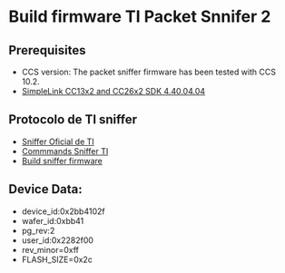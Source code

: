 # Build firmware TI Packet Snnifer 2

## Prerequisites
- CCS version: The packet sniffer firmware has been tested with CCS 10.2.
- [SimpleLink CC13x2 and CC26x2 SDK 4.40.04.04](https://www.ti.com/tool/download/SIMPLELINK-CC13X2-26X2-SDK/4.40.04.04)

## Protocolo de TI sniffer 
- [Sniffer Oficial de TI](https://www.ti.com/tool/download/PACKET-SNIFFER-2)
- [Commmands Sniffer TI](http://software-dl.ti.com/lprf/packet_sniffer_2/docs/user_guide/html/sniffer_fw/firmware/command_interface.html)
- [Build sniffer firmware](http://software-dl.ti.com/lprf/packet_sniffer_2/docs/user_guide/html/sniffer_fw/firmware/build.html)

## Device Data:
- device_id:0x2bb4102f
- wafer_id:0xbb41
- pg_rev:2
- user_id:0x2282f00
- rev_minor=0xff
- FLASH_SIZE=0x2c
